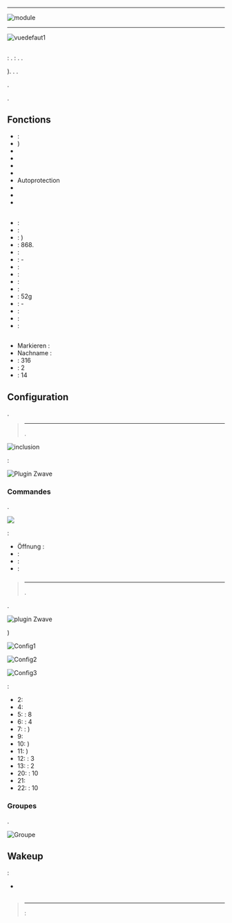 # 

****

![module](images/philio.pst02c/module.jpg)

****

![vuedefaut1](images/philio.pst02c/vuedefaut1.jpg)

## 

 : .  : . .

). . .

.

.

## Fonctions

-   : 
-   )
-   
-   
-   
-   
-   Autoprotection
-   
-   
-   

## 

-    : 
-    : 
-    : )
-    : 868.
-    : 
-    : -
-    : 
-    :
  -    : 
  -    : 
-    : 52g
-    : -
-    : 
-    : 
-    : 

## 

-   Markieren : 
-   Nachname : 
-    : 316
-    : 2
-    : 14

## Configuration

 [](https://doc.jeedom.com/de_DE/plugins/automation%20protocol/openzwave/).

> ****
>
> .

![inclusion](images/philio.pst02c/inclusion.jpg)

 :

![Plugin Zwave](images/philio.pst02c/information.jpg)

### Commandes

.

![](images/philio.pst02c/commandes.jpg)

 :

-   Öffnung : 
-    : 
-    : 
-    : 

### 

> ****
>
> .

.

![ plugin Zwave](images/plugin/bouton_configuration.jpg)

)

![Config1](images/philio.pst02c/config1.jpg)

![Config2](images/philio.pst02c/config2.jpg)

![Config3](images/philio.pst02c/config3.jpg)

 :

-   2: 
-   4: 
-   5:  : 8
-   6:  : 4
-   7:  : )
-   9: 
-   10: )
-   11: )
-   12:  : 3
-   13:  : 2
-   20:  : 10
-   21: 
-   22:  : 10

### Groupes

.

![Groupe](images/philio.pst02c/groupe.jpg)

## Wakeup

 :

-   

## 

> ****
>
>  : 
